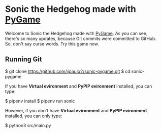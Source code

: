 # Sonic the Hedgehog made with [PyGame](https://www.pygame.org)

Welcome to Sonic the Hedgehog made with [PyGame](https://www.pygame.org). As you can see, there's so many updates, because Git commits were committed to GitHub. So, don't say curse words. Try this game now.

## Running Git

  $ git clone https://github.com/jjpaulo2/sonic-pygame.git
  $ cd sonic-pygame

If you have **Virtual evironment** and **PyPIP evironment** installed, you can type:

  $ pipenv install
  $ pipenv run sonic

However, if you don't have **Virtual evironment** and **PyPIP evironment** installed, you can only type:

$ python3 src/main.py
